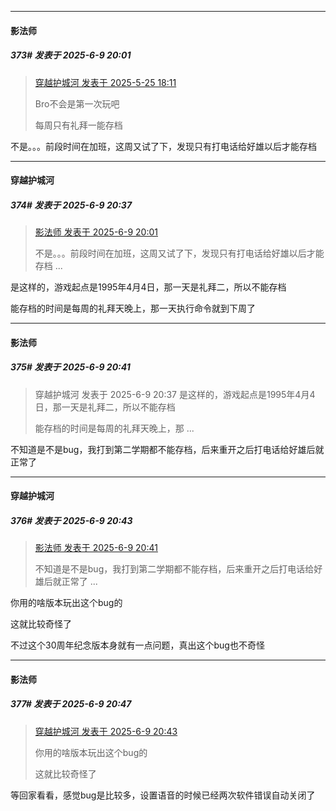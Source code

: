 ﻿
*****

####  影法师  
##### 373#       发表于 2025-6-9 20:01

<blockquote><a href="httphttps://stage1st.com/2b/forum.php?mod=redirect&amp;goto=findpost&amp;pid=67849830&amp;ptid=2130715" target="_blank">穿越护城河 发表于 2025-5-25 18:11</a>

Bro不会是第一次玩吧

每周只有礼拜一能存档</blockquote>
不是。。。前段时间在加班，这周又试了下，发现只有打电话给好雄以后才能存档


*****

####  穿越护城河  
##### 374#       发表于 2025-6-9 20:37

<blockquote><a href="httphttps://stage1st.com/2b/forum.php?mod=redirect&amp;goto=findpost&amp;pid=67909342&amp;ptid=2130715" target="_blank">影法师 发表于 2025-6-9 20:01</a>

不是。。。前段时间在加班，这周又试了下，发现只有打电话给好雄以后才能存档 ...</blockquote>
是这样的，游戏起点是1995年4月4日，那一天是礼拜二，所以不能存档

能存档的时间是每周的礼拜天晚上，那一天执行命令就到下周了


*****

####  影法师  
##### 375#       发表于 2025-6-9 20:41

<blockquote>穿越护城河 发表于 2025-6-9 20:37
是这样的，游戏起点是1995年4月4日，那一天是礼拜二，所以不能存档

能存档的时间是每周的礼拜天晚上，那 ...</blockquote>
不知道是不是bug，我打到第二学期都不能存档，后来重开之后打电话给好雄后就正常了

*****

####  穿越护城河  
##### 376#       发表于 2025-6-9 20:43

<blockquote><a href="httphttps://stage1st.com/2b/forum.php?mod=redirect&amp;goto=findpost&amp;pid=67909538&amp;ptid=2130715" target="_blank">影法师 发表于 2025-6-9 20:41</a>

不知道是不是bug，我打到第二学期都不能存档，后来重开之后打电话给好雄后就正常了 ...</blockquote>
你用的啥版本玩出这个bug的

这就比较奇怪了

不过这个30周年纪念版本身就有一点问题，真出这个bug也不奇怪


*****

####  影法师  
##### 377#       发表于 2025-6-9 20:47

<blockquote><a href="httphttps://stage1st.com/2b/forum.php?mod=redirect&amp;goto=findpost&amp;pid=67909550&amp;ptid=2130715" target="_blank">穿越护城河 发表于 2025-6-9 20:43</a>

你用的啥版本玩出这个bug的

这就比较奇怪了</blockquote>
等回家看看，感觉bug是比较多，设置语音的时候已经两次软件错误自动关闭了

